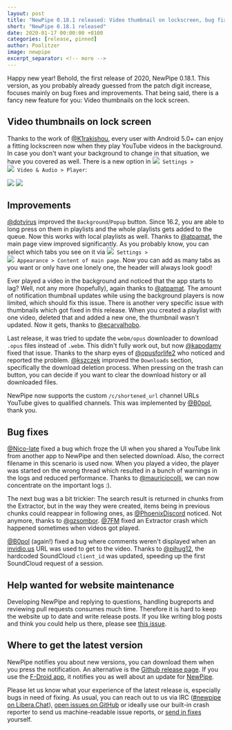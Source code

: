 ```yaml
---
layout: post
title: "NewPipe 0.18.1 released: Video thumbnail on lockscreen, bug fixes and improvements"
short: "NewPipe 0.18.1 released"
date: 2020-01-17 00:00:00 +0100
categories: [release, pinned]
author: Poolitzer
image: newpipe
excerpt_separator: <!-- more -->
---
```


Happy new year! Behold, the first release of 2020, NewPipe 0.18.1. This version, as you probably already guessed from the patch digit increase, focuses mainly on bug fixes and improvements. That being said, there is a fancy new feature for you: Video thumbnails on the lock screen.

<!-- more -->

## Video thumbnails on lock screen

Thanks to the work of [@K1rakishou](https://github.com/K1rakishou), every user with Android 5.0+ can enjoy a fitting lockscreen now when they play YouTube videos in the background. In case you don't want your background to change in that situation, we have you covered as well. There is a new option in <code><nobr><img src="{{ site.baseurl }}/img/icons/baseline-settings-20px.svg" /> Settings</nobr> > <nobr><img src="{{ site.baseurl }}/img/icons/headset-20px.svg" /> Video & Audio</nobr> > Player</code>:

<div class="media-row media-items-2">
<img class="no-flow img-responsive" src="{{ site.baseurl }}/img/screenshots/shot_lockscreen_thumbnail.png"/>
<img class="no-flow img-responsive" src="{{ site.baseurl }}/img/screenshots/shot_settings_lockscreen_thumbnail.png"/>
</div>

## Improvements

[@dotvirus](https://github.com/dotvirus) improved the `Background`/`Popup` button. Since 16.2, you are able to long press on them in playlists and the whole playlists gets added to the queue. Now this works with local playlists as well. Thanks to [@atpamat](https://github.com/atpamat), the main page view improved significantly. As you probably know, you can select which tabs you see on it via <code><nobr><img src="{{ site.baseurl }}/img/icons/baseline-settings-20px.svg" /> Settings</nobr> > <nobr><img src="{{ site.baseurl }}/img/icons/color_lens-20px.svg" /> Appearance</nobr> > <nobr>Content of main page</nobr></code>. Now you can add as many tabs as you want or only have one lonely one, the header will always look good!

Ever played a video in the background and noticed that the app starts to lag? Well, not any more (hopefully), again thanks to [@atpamat](https://github.com/atpamat). The amount of notification thumbnail updates while using the background players is now limited, which should fix this issue. There is another very specific issue with thumbnails which got fixed in this release. When you created a playlist with one video, deleted that and added a new one, the thumbnail wasn't updated. Now it gets, thanks to [@ecarvalhobo](https://github.com/decarvalhobo).

Last release, it was tried to update the <code>webm/opus</code> downloader to download <code>.opus</code> files instead of <code>.webm</code>. This didn't fully work out, but now [@kapodamy](https://github.com/kapodamy) fixed that issue. Thanks to the sharp eyes of [@opusforlife2](https://github.com/opusforlife2) who noticed and reported the problem. [@kszczek](https://github.com/kszczek) improved the `Downloads` section, specifically the download deletion process. When pressing on the trash can button, you can decide if you want to clear the download history or all downloaded files.

NewPipe now supports the custom `/c/shortened_url` channel URLs YouTube gives to qualified channels. This was implemented by [@B0pol](https://github.com/B0pol), thank you.


## Bug fixes

[@Nico-late](https://github.com/Nico-late) fixed a bug which froze the UI when you shared a YouTube link from another app to NewPipe and then selected download. Also, the correct filename in this scenario is used now. When you played a video, the player was started on the wrong thread which resulted in a bunch of warnings in the logs and reduced performance. Thanks to [@mauriciocolli](https://github.com/mauriciocolli), we can now concentrate on the important logs :).

The next bug was a bit trickier: The search result is returned in chunks from the Extractor, but in the way they were created, items being in previous chunks could reappear in following ones, as [@PhoenixDiscord](https://github.com/PhoenixDiscord) noticed. Not anymore, thanks to [@gzsombor](https://github.com/gzsombor). [@7FM](https://github.com/7FM) fixed an Extractor crash which happened sometimes when videos got played.

[@B0pol](https://github.com/B0pol) (again!) fixed a bug where comments weren't displayed when an [invidio.us](https://invidio.us) URL was used to get to the video. Thanks to [@pihug12](https://github.com/pihug12), the hardcoded SoundCloud `client_id` was updated, speeding up the first SoundCloud request of a session.

## Help wanted for website maintenance

Developing NewPipe and replying to questions, handling bugreports and reviewing pull requests consumes much time. Therefore it is hard to keep the website up to date and write release posts. If you like writing blog posts and think you could help us there, please see [this issue](https://github.com/TeamNewPipe/website/issues/125).


## Where to get the latest version

NewPipe notifies you about new versions, you can download them when you press the notification. An alternative is the [Github release page](https://github.com/TeamNewPipe/NewPipe/releases). If you use the [F-Droid app](https://f-droid.org/), it notifies you as well about an update for [NewPipe](https://f-droid.org/packages/org.schabi.newpipe/).

Please let us know what your experience of the latest release is, especially bugs in need of fixing. As usual, you can reach out to us via IRC ([#newpipe on Libera.Chat](https://web.libera.chat/#newpipe)), [open issues on GitHub](https://github.com/TeamNewPipe/NewPipe/issues/new) or ideally use our built-in crash reporter to send us machine-readable issue reports, or [send in fixes](https://github.com/TeamNewPipe/NewPipe/blob/dev/.github/CONTRIBUTING.md#bug-fixing) yourself.
